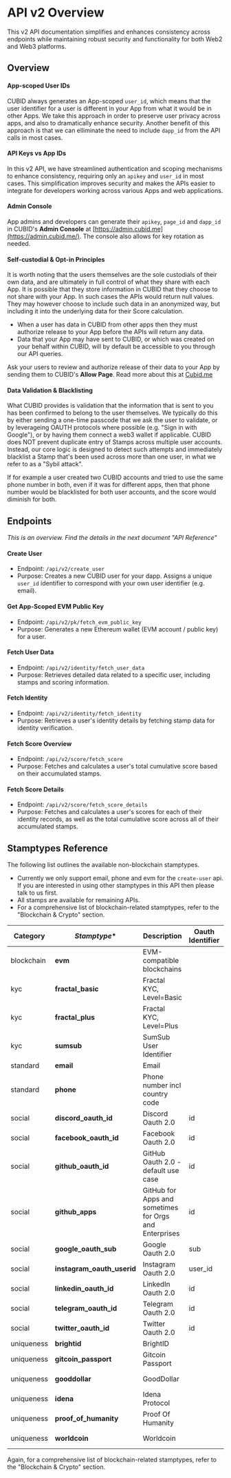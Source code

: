 # API v2 Overview
This v2 API documentation simplifies and enhances consistency across endpoints while maintaining robust security and functionality for both Web2 and Web3 platforms.

## Overview

#### App-scoped User IDs
CUBID always generates an App-scoped `user_id`, which means that the user identifier for a user is different in your App from what it would be in other Apps. We take this approach in order to preserve user privacy across apps, and also to dramatically enhance security. Another benefit of this approach is that we can elliminate the need to include `dapp_id` from the API calls in most cases.

#### API Keys vs App IDs
In this v2 API, we have streamlined authentication and scoping mechanisms to enhance consistency, requiring only an `apikey` and `user_id` in most cases. This simplification improves security and makes the APIs easier to integrate for developers working across various Apps and web applications.

#### Admin Console
App admins and developers can generate their `apikey`, `page_id` and `dapp_id` in CUBID's **Admin Console** at [https://admin.cubid.me](https://admin.cubid.me/). The console also allows for key rotation as needed.

#### Self-custodial & Opt-in Principles
It is worth noting that the users themselves are the sole custodials of their own data, and are ultimately in full control of what they share with each App. It is possible that they store information in CUBID that they choose to not share with your App. In such cases the APIs would return null values. They may however choose to include such data in an anonymized way, but including it into the underlying data for their Score calculation.
- When a user has data in CUBID from other apps then they must authorize release to your App before the APIs will return any data. 
- Data that your App may have sent to CUBID, or which was created on your behalf within CUBID, will by default be accessible to you through our API queries.

Ask your users to review and authorize release of their data to your App by sending them to CUBID's **Allow Page**. Read more about this at [Cubid.me](https://cubid.me) 

#### Data Validation & Blacklisting
What CUBID provides is validation that the information that is sent to you has been confirmed to belong to the user themselves. We typically do this by either sending a one-time passcode that we ask the user to validate, or by leverageing OAUTH protocols where possible (e.g. "Sign in with Google"), or by having them connect a web3 wallet if applicable. CUBID does NOT prevent duplicate entry of Stamps across multiple user accounts. Instead, our core logic is designed to detect such attempts and immediately blacklist a Stamp that's been used across more than one user, in what we refer to as a "Sybil attack". 

If for example a user created two CUBID accounts and tried to use the same phone number in both, even if it was for different apps, then that phone number would be blacklisted for both user accounts, and the score would diminish for both.

## Endpoints
*This is an overview. Find the details in the next document "API Reference"*

#### Create User
   - Endpoint: `/api/v2/create_user`
   - Purpose: Creates a new CUBID user for your dapp. Assigns a unique `user_id` identifier to correspond with your own user identifier (e.g. email).

#### Get App-Scoped EVM Public Key
   - Endpoint: `/api/v2/pk/fetch_evm_public_key`
   - Purpose: Generates a new Ethereum wallet (EVM account / public key) for a user.

#### Fetch User Data
   - Endpoint: `/api/v2/identity/fetch_user_data`
   - Purpose: Retrieves detailed data related to a specific user, including stamps and scoring information.

#### Fetch Identity
   - Endpoint: `/api/v2/identity/fetch_identity`
   - Purpose: Retrieves a user's identity details by fetching stamp data for identity verification.

#### Fetch Score Overview
   - Endpoint: `/api/v2/score/fetch_score`
   - Purpose: Fetches and calculates a user's total cumulative score based on their accumulated stamps.

#### Fetch Score Details
   - Endpoint: `/api/v2/score/fetch_score_details`
   - Purpose: Fetches and calculates a user's scores for each of their identity records, as well as the total cumulative score across all of their accumulated stamps.

## Stamptypes Reference
The following list outlines the available non-blockchain stamptypes.
- Currently we only support email, phone and evm for the `create-user` api. If you are interested in using other stamptypes in this API then please talk to us first.
- All stamps are available for remaining APIs.
- For a comprehensive list of blockchain-related stamptypes, refer to the "Blockchain & Crypto" section.

| **Category** | *Stamptype** | **Description** | **Oauth Identifier** | **create_user-enabled** |
|---|---|---|---|---|
| blockchain | **evm** | EVM-compatible blockchains |  | **True** |
| kyc | **fractal_basic** | Fractal KYC, Level=Basic |  | False |
| kyc | **fractal_plus** | Fractal KYC, Level=Plus |  | False |
| kyc | **sumsub** | SumSub User Identifier |  | False |
| standard | **email** | Email |  | **True** |
| standard | **phone** | Phone number incl country code |  | **True** |
| social | **discord_oauth_id** | Discord Oauth 2.0 | id | (talk to us first) |
| social | **facebook_oauth_id** | Facebook Oauth 2.0 | id | False |
| social | **github_oauth_id** | GitHub Oauth 2.0 - default use case | id | (talk to us first) |
| social | **github_apps** | GitHub for Apps and sometimes for Orgs and Enterprises | id | False |
| social | **google_oauth_sub** | Google Oauth 2.0 | sub | (talk to us first) |
| social | **instagram_oauth_userid** | Instagram Oauth 2.0 | user_id | False |
| social | **linkedin_oauth_id** | LinkedIn Oauth 2.0 | id | (talk to us first) |
| social | **telegram_oauth_id** | Telegram Oauth 2.0 | id | (talk to us first) |
| social | **twitter_oauth_id** | Twitter Oauth 2.0 | id | (talk to us first) |
| uniqueness | **brightid** | BrightID |  | False |
| uniqueness | **gitcoin_passport** | Gitcoin Passport |  | (talk to us first) |
| uniqueness | **gooddollar** | GoodDollar |  | (talk to us first) |
| uniqueness | **idena** | Idena Protocol |  | (talk to us first) |
| uniqueness | **proof_of_humanity** | Proof Of Humanity |  | (talk to us first) |
| uniqueness | **worldcoin** | Worldcoin |  | (talk to us first) |

Again, for a comprehensive list of blockchain-related stamptypes, refer to the "Blockchain & Crypto" section.
